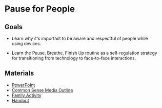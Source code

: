 # Pause for People

## Goals

* Learn why it's important to be aware and respectful of people while using devices.

* Learn the Pause, Breathe, Finish Up routine as a self-regulation strategy for transitioning from technology to face-to-face interactions.

## Materials

* [PowerPoint](https://docs.google.com/presentation/d/1DxkJ65OppwfgM5iLsEFekTltBQmcR4zqBmCrkr4RNTY/edit#slide=id.g5dff918b6b_1_6)
* [Common Sense Media Outline](https://www.commonsense.org/education/digital-citizenship/lesson/pause-for-people)
* [Family Activity](https://docs.google.com/presentation/d/17Tq9wgw2F9sMkE2Z2a2zkriLK0zp1qDsSkv5YTB7Ldg/edit#slide=id.g5dd14444e9_0_0)
* [Handout](https://docs.google.com/document/d/1KAN_qqgXFHZMKisF18yeyz3w40pHgKE_tLriOA6EZss/edit)
